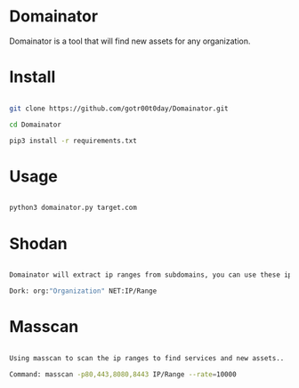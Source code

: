 # Domainator
Domainator is a tool that will find new assets for any organization.

# Install

```bash

git clone https://github.com/gotr00t0day/Domainator.git

cd Domainator

pip3 install -r requirements.txt

```

# Usage

```bash

python3 domainator.py target.com

```

# Shodan

```bash

Domainator will extract ip ranges from subdomains, you can use these ip ranges to find assets in shodan.io

Dork: org:"Organization" NET:IP/Range

```

# Masscan

```bash

Using masscan to scan the ip ranges to find services and new assets..

Command: masscan -p80,443,8080,8443 IP/Range --rate=10000

```
